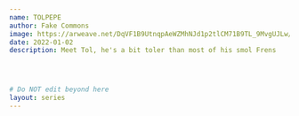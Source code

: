```yaml
---
name: TOLPEPE
author: Fake Commons
image: https://arweave.net/DqVF1B9UtnqpAeWZMhNJd1p2tlCM71B9TL_9MvgUJLw/fx7ec6_image.gif
date: 2022-01-02
description: Meet Tol, he's a bit toler than most of his smol Frens




# Do NOT edit beyond here
layout: series
---
```

